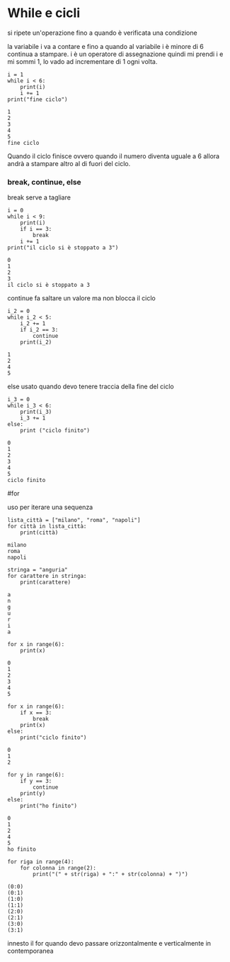 # While e cicli

si ripete un'operazione fino a quando è verificata una condizione

la variabile i va a contare e fino a quando al variabile i è minore di 6 continua a stampare.
i è un operatore di assegnazione quindi mi prendi i e mi sommi 1, lo vado ad incrementare di 1 ogni volta.

```
i = 1
while i < 6:
    print(i)
    i += 1
print("fine ciclo")

1
2
3
4
5
fine ciclo

```
Quando il ciclo finisce ovvero quando il numero diventa uguale a 6 allora andrà a stampare altro al di fuori del ciclo.

### break, continue, else

break serve a tagliare

```
i = 0
while i < 9:
    print(i)
    if i == 3:
        break
    i += 1
print("il ciclo si è stoppato a 3")

0
1
2
3
il ciclo si è stoppato a 3

```
continue fa saltare un valore ma non blocca il ciclo 

```
i_2 = 0
while i_2 < 5:
    i_2 += 1
    if i_2 == 3:
        continue
    print(i_2)

1
2
4
5

```
else usato quando devo tenere traccia della fine del ciclo

```
i_3 = 0
while i_3 < 6:
    print(i_3)
    i_3 += 1
else:
    print ("ciclo finito")

0
1
2
3
4
5
ciclo finito

```
#for

uso per iterare una sequenza

```
lista_città = ["milano", "roma", "napoli"]
for città in lista_città:
    print(città)

milano
roma
napoli

stringa = "anguria"
for carattere in stringa:
    print(carattere)

a
n
g
u
r
i
a

for x in range(6):
    print(x)

0
1
2
3
4
5

for x in range(6):
    if x == 3:
        break
    print(x)
else:
    print("ciclo finito")

0
1
2

for y in range(6):
    if y == 3:
        continue
    print(y)
else:
    print("ho finito")

0
1
2
4
5
ho finito

for riga in range(4):
    for colonna in range(2):
        print("(" + str(riga) + ":" + str(colonna) + ")")
       
(0:0)
(0:1)
(1:0)
(1:1)
(2:0)
(2:1)
(3:0)
(3:1)

```
innesto il for quando devo passare orizzontalmente e verticalmente in contemporanea 
